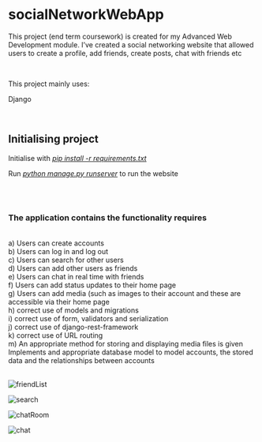 # socialNetworkWebApp 


This project (end term coursework) is created for my Advanced Web Development module.
I’ve created a social networking website that allowed users to create a profile, add friends, create posts, chat with friends etc 

<br/>


This project mainly uses:<br/>

Django 


<br/>

## Initialising project

Initialise with <i><ins>pip install -r requirements.txt</ins></i><br/>

Run <i><ins>python manage.py runserver</ins></i> to run the website

<br/>
<br/>

### The application contains the functionality requires
<br/>
a) Users can create accounts <br/>
b) Users can log in and log out <br/>
c) Users can search for other users <br/>
d) Users can add other users as friends <br/>
e) Users can chat in real time with friends <br/>
f) Users can add status updates to their home page <br/>
g) Users can add media (such as images to their account and these are
accessible via their home page <br/>
h) correct use of models and migrations <br/>
i) correct use of form, validators and serialization <br/>
j) correct use of django-rest-framework <br/>
k) correct use of URL routing <br/>
m) An appropriate method for storing and displaying media files is given <br/>
Implements and appropriate database model to model accounts, the stored data
and the relationships between accounts

<br/>
<br/>

![friendList](https://user-images.githubusercontent.com/116086176/197456002-4adbc2f9-7aa6-4a82-84de-9dbcca148bbf.jpg)



![search](https://user-images.githubusercontent.com/116086176/197456050-823098b0-a0b5-499f-ae66-7c03857f37bc.jpg)



![chatRoom](https://user-images.githubusercontent.com/116086176/197456080-ca7e1c2c-76dc-49b3-9d0c-4d7647ce7d80.jpg)




![chat](https://user-images.githubusercontent.com/116086176/197456098-9046af49-9af8-4c35-838f-4d141b7e8b9f.jpg)
